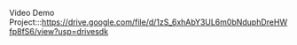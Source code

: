 Video Demo Project:::https://drive.google.com/file/d/1zS_6xhAbY3UL6m0bNduphDreHWfp8fS6/view?usp=drivesdk
